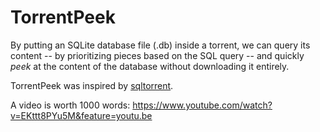 # TorrentPeek

By putting an SQLite database file (.db) inside a torrent, we can query its content -- by prioritizing pieces based on the SQL query -- and quickly *peek* at the content of the database without downloading it entirely.

TorrentPeek was inspired by [sqltorrent](https://github.com/bittorrent/sqltorrent).

A video is worth 1000 words: https://www.youtube.com/watch?v=EKttt8PYu5M&feature=youtu.be
